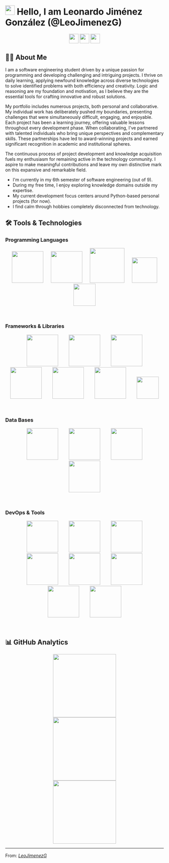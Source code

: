 # <img src="https://media.giphy.com/media/hvRJCLFzcasrR4ia7z/giphy.gif" width="30px"/> Hello, I am Leonardo Jiménez González (@LeoJimenezG) 

<div align="center">
  <img height="30em" src="https://visitor-badge.laobi.icu/badge?page_id=LeoJimenezG.LeoJimenezG">
  <img height="30em" src="https://img.shields.io/github/followers/LeoJimenezG?style=flat&color="green">
  <img height="30em" src="https://img.shields.io/github/stars/LeoJimenezG?style=flat&color=yellow">
</div>


## 👨‍💻 About Me

I am a software engineering student driven by a unique passion for programming and developing challenging and intriguing projects. I thrive on daily learning, applying newfound knowledge across diverse technologies to solve identified problems with both efficiency and creativity. Logic and reasoning are my foundation and motivation, as I believe they are the essential tools for crafting innovative and robust solutions.

My portfolio includes numerous projects, both personal and collaborative. My individual work has deliberately pushed my boundaries, presenting challenges that were simultaneously difficult, engaging, and enjoyable. Each project has been a learning journey, offering valuable lessons throughout every development phase. When collaborating, I've partnered with talented individuals who bring unique perspectives and complementary skills. These partnerships have led to award-winning projects and earned significant recognition in academic and institutional spheres.

The continuous process of project development and knowledge acquisition fuels my enthusiasm for remaining active in the technology community. I aspire to make meaningful contributions and leave my own distinctive mark on this expansive and remarkable field.


- I'm currently in my 6th semester of software engineering (out of 9).
- During my free time, I enjoy exploring knowledge domains outside my expertise.
- My current development focus centers around Python-based personal projects (for now).
- I find calm through hobbies completely disconnected from technology.

## 🛠️ Tools & Technologies
<!--  <img height="100em" src="" hspace="15"> -->

### Programming Languages
<p align="center">
  <img height="100em" src="https://www.vectorlogo.zone/logos/python/python-horizontal.svg" hspace="10">
  <img height="100em" src="https://www.vectorlogo.zone/logos/java/java-ar21.svg" hspace="10">
  <img height="110em" src="https://www.vectorlogo.zone/logos/javascript/javascript-ar21.svg" hspace="10">
  <!--<img height="100em" src="https://www.vectorlogo.zone/logos/golang/golang-ar21.svg" hspace="10">-->
  <!--<img height="90em" src="https://www.vectorlogo.zone/logos/lua/lua-official.svg" hspace="50">-->
  <!--<img height="90em" src="https://upload.wikimedia.org/wikipedia/commons/1/18/C_Programming_Language.svg" hspace="50">-->
  <img height="80em" src="https://upload.wikimedia.org/wikipedia/commons/1/18/ISO_C%2B%2B_Logo.svg" hspace="10">
  <img height="70em" src="https://www.vectorlogo.zone/logos/r-project/r-project-official.svg" hspace="10">
</p>

<br />

### Frameworks & Libraries
<p align="center">
  <img height="100em" src="https://www.vectorlogo.zone/logos/palletsprojects_flask/palletsprojects_flask-ar21~v2.svg" hspace="15">
  <img height="100em" src="https://www.vectorlogo.zone/logos/numpy/numpy-ar21.svg" hspace="15">
  <img height="100em" src="https://www.vectorlogo.zone/logos/springio/springio-ar21.svg" hspace="15">
  <img height="100em" src="https://upload.wikimedia.org/wikipedia/commons/e/ed/Pandas_logo.svg" hspace="15">
  <img height="100em" src="https://www.vectorlogo.zone/logos/laravel/laravel-ar21.svg" hspace="15">
  <img height="100em" src="https://miro.medium.com/v2/resize:fit:1360/format:webp/1*AIlWq29GeP1eny3wA7aMgA.png" hspace="15">
  <img height="70em" src="https://www.svgrepo.com/show/354321/selenium.svg" hspace="15">
</p>

<br />

### Data Bases
<p align="center">
  <img height="100em" src="https://www.vectorlogo.zone/logos/mysql/mysql-official.svg" hspace="15">
  <img height="100em" src="https://www.vectorlogo.zone/logos/postgresql/postgresql-ar21.svg" hspace="15">
  <img height="100em" src="https://www.vectorlogo.zone/logos/sqlite/sqlite-ar21.svg" hspace="15">
  <img height="100em" src="https://www.vectorlogo.zone/logos/mongodb/mongodb-ar21.svg" hspace="15">
</p>

<br />

### DevOps & Tools
<p align="center">
  <img height="100em" src="https://www.vectorlogo.zone/logos/git-scm/git-scm-ar21.svg" hspace="15">
  <img height="100em" src="https://www.vectorlogo.zone/logos/github/github-ar21.svg" hspace="15">
  <img height="100em" src="https://www.vectorlogo.zone/logos/gitlab/gitlab-ar21.svg" hspace="15">
  <img height="100em" src="https://www.vectorlogo.zone/logos/amazon_aws/amazon_aws-ar21.svg" hspace="15">
  <img height="100em" src="https://www.vectorlogo.zone/logos/microsoft_azure/microsoft_azure-ar21.svg" hspace="15">
  <img height="100em" src="https://www.vectorlogo.zone/logos/visualstudio_code/visualstudio_code-ar21.svg" hspace="15">
  <img height="100em" src="https://www.vectorlogo.zone/logos/jetbrains/jetbrains-ar21.svg" hspace="15">
  <img height="100em" src="https://www.vectorlogo.zone/logos/vim/vim-ar21.svg" hspace="15">
</p>

<br />

## 📊 GitHub Analytics

<p align="center">
  <a href="https://github.com/LeoJimenezG">
    <img height="200em" src="https://github-readme-streak-stats.herokuapp.com/?user=LeoJimenezG&theme=chartreuse-dark&hide_border=false"><br/>
    <img height="200em" src="https://github-readme-stats.vercel.app/api?username=LeoJimenezG&theme=chartreuse-dark&show_icons=true&hide_border=false&count_private=true"/><br/>
    <img height="200em" src="https://github-readme-stats.vercel.app/api/top-langs/?username=LeoJimenezG&theme=chartreuse-dark&show_icons=true&hide_border=false&layout=compact"/><br/>
  </a>
</p>

---

From: *[LeoJimenezG](https://github.com/LeoJimenezG)*
